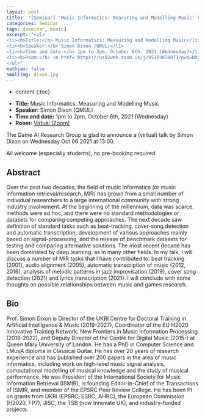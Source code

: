 ```yaml
---
layout: post
title:  "[Seminar] 'Music Informatics: Measuring and Modelling Music' by Simon Dixon"
categories: Seminar
tags: [seminar, music]
excerpt: "<ul>
<li><b>Title:</b> Music Informatics: Measuring and Modelling Music</li>
<li><b>Speaker:</b> Simon Dixon (QMUL)</li> 
<li><b>Time and date:</b> 1pm to 2pm, October 6th, 2021 (Wednesday)</li>
<li><b>Room:</b> <a href='https://us02web.zoom.us/j/85103870873?pwd=NXg4U1JBUjUyMW8wWjVjLzRnS1Jldz09'>Virtual (Zoom)</a></li>
</ul>"
mathjax: false
smallimg: dixon.jpg
---
```


* content
{:toc}

<ul>
<li><b>Title:</b> Music Informatics: Measuring and Modelling Music</li>
<li><b>Speaker:</b> Simon Dixon (QMUL)</li> 
<li><b>Time and date:</b> 1pm to 2pm, October 6th, 2021 (Wednesday)</li>
<li><b>Room:</b> <a href='https://us02web.zoom.us/j/85103870873?pwd=NXg4U1JBUjUyMW8wWjVjLzRnS1Jldz09'>Virtual (Zoom)</a></li>
</ul>

The Game AI Research Group is glad to announce a (virtual) talk by Simon Dixon on Wednesday Oct 06 2021 at 13:00.

All welcome (especially students), no pre-booking required 

## Abstract

Over the past two decades, the field of music informatics (or music information retrieval/research, MIR) has grown from a small number of individual researchers to a large international community with strong industry involvement.  At the beginning of the millennium, data was scarce, methods were ad hoc, and there were no standard methodologies or datasets for comparing competing approaches. The next decade saw definition of standard tasks such as beat-tracking, cover-song detection and automatic transcription, development of various approaches mainly based on signal-processing, and the release of benchmark datasets for testing and comparing alternative solutions. The most recent decade has been dominated by deep learning, as in many other fields. In my talk, I will discuss a number of MIR tasks that I have contributed to: beat tracking (2001), audio alignment (2005), automatic transcription of music (2012, 2016), analysis of melodic patterns in jazz improvisation (2019), cover song detection (2021) and lyrics transcription (2021).  I will conclude with some thoughts on possible relationships between music and games research.

## Bio

Prof. Simon Dixon is Director of the UKRI Centre for Doctoral Training in Artificial Intelligence & Music (2019-2027), Coordinator of the EU H2020 Innovative Training Network: New Frontiers in Music Information Processing (2018-2022), and Deputy Director of the Centre for Digital Music (2015-) at Queen Mary University of London. He has a PhD in Computer Science and LMusA diploma in Classical Guitar.  He has over 20 years of research experience and has published over 200 papers in the area of music informatics, including work on high-level music signal analysis, computational modelling of musical knowledge and the study of musical performance.  He was President of the International Society for Music Information Retrieval (ISMIR), is founding Editor-in-Chief of the Transactions of ISMIR, and member of the EPSRC Peer Review College.  He has been PI on grants from UKRI (EPSRC, ESRC, AHRC), the European Commission (H2020, FP7), JISC, the TSB (now Innovate UK), and industry-funded projects.